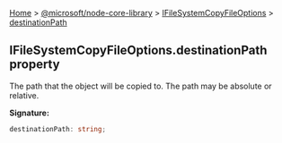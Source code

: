 [Home](./index) &gt; [@microsoft/node-core-library](./node-core-library.md) &gt; [IFileSystemCopyFileOptions](./node-core-library.ifilesystemcopyfileoptions.md) &gt; [destinationPath](./node-core-library.ifilesystemcopyfileoptions.destinationpath.md)

## IFileSystemCopyFileOptions.destinationPath property

The path that the object will be copied to. The path may be absolute or relative.

<b>Signature:</b>

```typescript
destinationPath: string;
```
